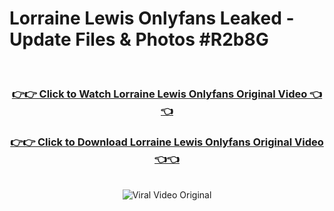 # Lorraine Lewis Onlyfans Leaked - Update Files & Photos #R2b8G


<br>
<div align="center">
<h3><a href="https://links2leaks.com/lorrainelewis" rel="nofollow">👉👉 Click to Watch Lorraine Lewis Onlyfans Original Video 👈👈</a></h3>
<h3><a href="https://links2leaks.com/lorrainelewis" rel="nofollow">👉👉 Click to Download Lorraine Lewis Onlyfans Original Video 👈👈</a></h3>
<br>
<a href="https://links2leaks.com/lorrainelewis" rel="nofollow"><img src="https://i.ibb.co/Gkj2r4b/banner.png" alt="Viral Video Original" style="max-width: 100%; display: inline-block;" data-target="animated-image.originalImage"></a>
</div>